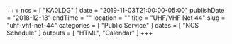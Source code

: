 +++
ncs = [ "KA0LDG" ]
date = "2019-11-03T21:00:00-05:00"
publishDate = "2018-12-18"
endTime = ""
location = ""
title = "UHF/VHF Net 44"
slug = "uhf-vhf-net-44"
categories = [ "Public Service" ]
dates = [ "NCS Schedule" ]
outputs = [ "HTML", "Calendar" ]
+++
